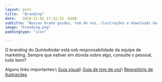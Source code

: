```yaml
---
layout: post
title:  "Branding"
date:   2018-12-02 17:31:15 -0200
subtitle: "Nossas brand guides, tom de voz, ilustrações e downloads da marca."
image: "branding.png"
paddingtype: "icon"

---
```


O branding do QuintoAndar está sob responsabilidade da equipe de marketing. Sempre que estiver em dúvida sobre algo, consulte o pessoal, tudo bem?

Alguns links importantes:\\
[Guia visual](https://docs.google.com/presentation/d/1hlMK4lrxyGSEmsimM8AGXplaTcsLH9TTEvBAadjMRTQ/edit#slide=id.p)\\
[Guia de tom de voz](https://docs.google.com/presentation/d/1w_L0ChJTnTa8_HTi81u1iviWyfC1jS862SuBIt7GNR8/edit#slide=id.g13be8aad9b_20_0)\\
[Repositório de ilustrações](https://drive.google.com/drive/folders/1Fmd67LNAPNK651CrYhbWgIEENTA5Pix2)
